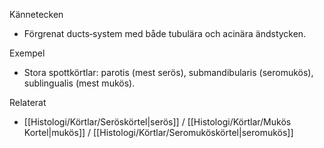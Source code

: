 Kännetecken
- Förgrenat ducts‑system med både tubulära och acinära ändstycken.

Exempel
- Stora spottkörtlar: parotis (mest serös), submandibularis (seromukös), sublingualis (mest mukös).

Relaterat
- [[Histologi/Körtlar/Seröskörtel|serös]] / [[Histologi/Körtlar/Mukös Kortel|mukös]] / [[Histologi/Körtlar/Seromuköskörtel|seromukös]]

